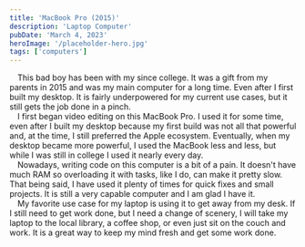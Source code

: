 ```yaml
---
title: 'MacBook Pro (2015)'
description: 'Laptop Computer'
pubDate: 'March 4, 2023'
heroImage: '/placeholder-hero.jpg'
tags: ['computers']
---
```


&emsp;This bad boy has been with my since college. It was a gift from my parents in 2015 and was my main computer for a long time. Even after I first built my desktop. It is fairly underpowered for my current use cases, but it still gets the job done in a pinch.
<br />
&emsp;I first began video editing on this MacBook Pro. I used it for some time, even after I built my desktop because my first build was not all that powerful and, at the time, I still preferred the Apple ecosystem. Eventually, when my desktop became more powerful, I used the MacBook less and less, but while I was still in college I used it nearly every day.
<br />
&emsp;Nowadays, writing code on this computer is a bit of a pain. It doesn't have much RAM so overloading it with tasks, like I do, can make it pretty slow. That being said, I have used it plenty of times for quick fixes and small projects. It is still a very capable computer and I am glad I have it.
<br />
&emsp;My favorite use case for my laptop is using it to get away from my desk. If I still need to get work done, but I need a change of scenery, I will take my laptop to the local library, a coffee shop, or even just sit on the couch and work. It is a great way to keep my mind fresh and get some work done.
